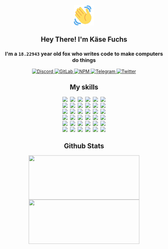 <div><p align=center><img src=./resources/images/wave.gif width=64px height=64px></p><h2 align=center>Hey There! I'm Käse Fuchs</h2><h3 align=center>I'm a <code>18.22943</code> year old fox who writes code to make computers do things</h3><p align=center><a href=https://discord.com/users/507526681125322772><img alt=Discord src="https://img.shields.io/badge/Discord-5865F2?logo=discord&logoColor=white&style=flat-square#bff1acbf5b45743eb6385e6538bdeab6"> </a><a href=https://gitlab.com/kasefuchs><img alt=GitLab src="https://img.shields.io/badge/GitLab-330F63?logo=gitlab&logoColor=white&style=flat-square#bff1acbf5b45743eb6385e6538bdeab6"> </a><a href=https://npmjs.com/~kasefuchs><img alt=NPM src="https://img.shields.io/badge/NPM-CB3837?logo=npm&logoColor=white&style=flat-square#bff1acbf5b45743eb6385e6538bdeab6"> </a><a href=https://t.me/kasefuchs><img alt=Telegram src="https://img.shields.io/badge/Telegram-2CA5E0?logo=telegram&logoColor=white&style=flat-square#bff1acbf5b45743eb6385e6538bdeab6"> </a><a href=https://twitter.com/kasefuchs><img alt=Twitter src="https://img.shields.io/badge/Twitter-1DA1F2?logo=twitter&logoColor=white&style=flat-square#bff1acbf5b45743eb6385e6538bdeab6"></a></p><h2 align=center>My skills</h2><p align=center><a href=https://aws.amazon.com/ ><picture><source srcset="https://skillicons.dev/icons?i=aws&theme=dark#bff1acbf5b45743eb6385e6538bdeab6" media="(prefers-color-scheme: dark)"><source srcset="https://skillicons.dev/icons?i=aws&theme=light#bff1acbf5b45743eb6385e6538bdeab6" media="(prefers-color-scheme: light), (prefers-color-scheme: no-preference)"><img src="https://skillicons.dev/icons?i=aws&theme=light#bff1acbf5b45743eb6385e6538bdeab6"></picture></a>&nbsp;&nbsp;<a href=https://en.wikipedia.org/wiki/Bash_(Unix_shell)><picture><source srcset="https://skillicons.dev/icons?i=bash&theme=dark#bff1acbf5b45743eb6385e6538bdeab6" media="(prefers-color-scheme: dark)"><source srcset="https://skillicons.dev/icons?i=bash&theme=light#bff1acbf5b45743eb6385e6538bdeab6" media="(prefers-color-scheme: light), (prefers-color-scheme: no-preference)"><img src="https://skillicons.dev/icons?i=bash&theme=light#bff1acbf5b45743eb6385e6538bdeab6"></picture></a>&nbsp;&nbsp;<a href=https://discord.com/developers/docs><picture><source srcset="https://skillicons.dev/icons?i=bots&theme=dark#bff1acbf5b45743eb6385e6538bdeab6" media="(prefers-color-scheme: dark)"><source srcset="https://skillicons.dev/icons?i=bots&theme=light#bff1acbf5b45743eb6385e6538bdeab6" media="(prefers-color-scheme: light), (prefers-color-scheme: no-preference)"><img src="https://skillicons.dev/icons?i=bots&theme=light#bff1acbf5b45743eb6385e6538bdeab6"></picture></a>&nbsp;&nbsp;<a href=https://www.cloudflare.com/ ><picture><source srcset="https://skillicons.dev/icons?i=cloudflare&theme=dark#bff1acbf5b45743eb6385e6538bdeab6" media="(prefers-color-scheme: dark)"><source srcset="https://skillicons.dev/icons?i=cloudflare&theme=light#bff1acbf5b45743eb6385e6538bdeab6" media="(prefers-color-scheme: light), (prefers-color-scheme: no-preference)"><img src="https://skillicons.dev/icons?i=cloudflare&theme=light#bff1acbf5b45743eb6385e6538bdeab6"></picture></a>&nbsp;&nbsp;<a href=https://en.wikipedia.org/wiki/CSS><picture><source srcset="https://skillicons.dev/icons?i=css&theme=dark#bff1acbf5b45743eb6385e6538bdeab6" media="(prefers-color-scheme: dark)"><source srcset="https://skillicons.dev/icons?i=css&theme=light#bff1acbf5b45743eb6385e6538bdeab6" media="(prefers-color-scheme: light), (prefers-color-scheme: no-preference)"><img src="https://skillicons.dev/icons?i=css&theme=light#bff1acbf5b45743eb6385e6538bdeab6"></picture></a>&nbsp;&nbsp;<a href=https://www.docker.com/ ><picture><source srcset="https://skillicons.dev/icons?i=docker&theme=dark#bff1acbf5b45743eb6385e6538bdeab6" media="(prefers-color-scheme: dark)"><source srcset="https://skillicons.dev/icons?i=docker&theme=light#bff1acbf5b45743eb6385e6538bdeab6" media="(prefers-color-scheme: light), (prefers-color-scheme: no-preference)"><img src="https://skillicons.dev/icons?i=docker&theme=light#bff1acbf5b45743eb6385e6538bdeab6"></picture></a><br><a href=https://www.electronjs.org/ ><picture><source srcset="https://skillicons.dev/icons?i=electron&theme=dark#bff1acbf5b45743eb6385e6538bdeab6" media="(prefers-color-scheme: dark)"><source srcset="https://skillicons.dev/icons?i=electron&theme=light#bff1acbf5b45743eb6385e6538bdeab6" media="(prefers-color-scheme: light), (prefers-color-scheme: no-preference)"><img src="https://skillicons.dev/icons?i=electron&theme=light#bff1acbf5b45743eb6385e6538bdeab6"></picture></a>&nbsp;&nbsp;<a href=https://expressjs.com/ ><picture><source srcset="https://skillicons.dev/icons?i=express&theme=dark#bff1acbf5b45743eb6385e6538bdeab6" media="(prefers-color-scheme: dark)"><source srcset="https://skillicons.dev/icons?i=express&theme=light#bff1acbf5b45743eb6385e6538bdeab6" media="(prefers-color-scheme: light), (prefers-color-scheme: no-preference)"><img src="https://skillicons.dev/icons?i=express&theme=light#bff1acbf5b45743eb6385e6538bdeab6"></picture></a>&nbsp;&nbsp;<a href=https://www.figma.com/ ><picture><source srcset="https://skillicons.dev/icons?i=figma&theme=dark#bff1acbf5b45743eb6385e6538bdeab6" media="(prefers-color-scheme: dark)"><source srcset="https://skillicons.dev/icons?i=figma&theme=light#bff1acbf5b45743eb6385e6538bdeab6" media="(prefers-color-scheme: light), (prefers-color-scheme: no-preference)"><img src="https://skillicons.dev/icons?i=figma&theme=light#bff1acbf5b45743eb6385e6538bdeab6"></picture></a>&nbsp;&nbsp;<a href=https://firebase.google.com/ ><picture><source srcset="https://skillicons.dev/icons?i=firebase&theme=dark#bff1acbf5b45743eb6385e6538bdeab6" media="(prefers-color-scheme: dark)"><source srcset="https://skillicons.dev/icons?i=firebase&theme=light#bff1acbf5b45743eb6385e6538bdeab6" media="(prefers-color-scheme: light), (prefers-color-scheme: no-preference)"><img src="https://skillicons.dev/icons?i=firebase&theme=light#bff1acbf5b45743eb6385e6538bdeab6"></picture></a>&nbsp;&nbsp;<a href=https://flask.palletsprojects.com/ ><picture><source srcset="https://skillicons.dev/icons?i=flask&theme=dark#bff1acbf5b45743eb6385e6538bdeab6" media="(prefers-color-scheme: dark)"><source srcset="https://skillicons.dev/icons?i=flask&theme=light#bff1acbf5b45743eb6385e6538bdeab6" media="(prefers-color-scheme: light), (prefers-color-scheme: no-preference)"><img src="https://skillicons.dev/icons?i=flask&theme=light#bff1acbf5b45743eb6385e6538bdeab6"></picture></a>&nbsp;&nbsp;<a href=https://cloud.google.com/ ><picture><source srcset="https://skillicons.dev/icons?i=gcp&theme=dark#bff1acbf5b45743eb6385e6538bdeab6" media="(prefers-color-scheme: dark)"><source srcset="https://skillicons.dev/icons?i=gcp&theme=light#bff1acbf5b45743eb6385e6538bdeab6" media="(prefers-color-scheme: light), (prefers-color-scheme: no-preference)"><img src="https://skillicons.dev/icons?i=gcp&theme=light#bff1acbf5b45743eb6385e6538bdeab6"></picture></a><br><a href=https://git-scm.com/ ><picture><source srcset="https://skillicons.dev/icons?i=git&theme=dark#bff1acbf5b45743eb6385e6538bdeab6" media="(prefers-color-scheme: dark)"><source srcset="https://skillicons.dev/icons?i=git&theme=light#bff1acbf5b45743eb6385e6538bdeab6" media="(prefers-color-scheme: light), (prefers-color-scheme: no-preference)"><img src="https://skillicons.dev/icons?i=git&theme=light#bff1acbf5b45743eb6385e6538bdeab6"></picture></a>&nbsp;&nbsp;<a href=https://github.com/ ><picture><source srcset="https://skillicons.dev/icons?i=github&theme=dark#bff1acbf5b45743eb6385e6538bdeab6" media="(prefers-color-scheme: dark)"><source srcset="https://skillicons.dev/icons?i=github&theme=light#bff1acbf5b45743eb6385e6538bdeab6" media="(prefers-color-scheme: light), (prefers-color-scheme: no-preference)"><img src="https://skillicons.dev/icons?i=github&theme=light#bff1acbf5b45743eb6385e6538bdeab6"></picture></a>&nbsp;&nbsp;<a href=https://gitlab.com/ ><picture><source srcset="https://skillicons.dev/icons?i=gitlab&theme=dark#bff1acbf5b45743eb6385e6538bdeab6" media="(prefers-color-scheme: dark)"><source srcset="https://skillicons.dev/icons?i=gitlab&theme=light#bff1acbf5b45743eb6385e6538bdeab6" media="(prefers-color-scheme: light), (prefers-color-scheme: no-preference)"><img src="https://skillicons.dev/icons?i=gitlab&theme=light#bff1acbf5b45743eb6385e6538bdeab6"></picture></a>&nbsp;&nbsp;<a href=https://www.heroku.com/ ><picture><source srcset="https://skillicons.dev/icons?i=heroku&theme=dark#bff1acbf5b45743eb6385e6538bdeab6" media="(prefers-color-scheme: dark)"><source srcset="https://skillicons.dev/icons?i=heroku&theme=light#bff1acbf5b45743eb6385e6538bdeab6" media="(prefers-color-scheme: light), (prefers-color-scheme: no-preference)"><img src="https://skillicons.dev/icons?i=heroku&theme=light#bff1acbf5b45743eb6385e6538bdeab6"></picture></a>&nbsp;&nbsp;<a href=https://en.wikipedia.org/wiki/HTML><picture><source srcset="https://skillicons.dev/icons?i=html&theme=dark#bff1acbf5b45743eb6385e6538bdeab6" media="(prefers-color-scheme: dark)"><source srcset="https://skillicons.dev/icons?i=html&theme=light#bff1acbf5b45743eb6385e6538bdeab6" media="(prefers-color-scheme: light), (prefers-color-scheme: no-preference)"><img src="https://skillicons.dev/icons?i=html&theme=light#bff1acbf5b45743eb6385e6538bdeab6"></picture></a>&nbsp;&nbsp;<a href=https://en.wikipedia.org/wiki/JavaScript><picture><source srcset="https://skillicons.dev/icons?i=js&theme=dark#bff1acbf5b45743eb6385e6538bdeab6" media="(prefers-color-scheme: dark)"><source srcset="https://skillicons.dev/icons?i=js&theme=light#bff1acbf5b45743eb6385e6538bdeab6" media="(prefers-color-scheme: light), (prefers-color-scheme: no-preference)"><img src="https://skillicons.dev/icons?i=js&theme=light#bff1acbf5b45743eb6385e6538bdeab6"></picture></a><br><a href=https://en.wikipedia.org/wiki/Linux><picture><source srcset="https://skillicons.dev/icons?i=linux&theme=dark#bff1acbf5b45743eb6385e6538bdeab6" media="(prefers-color-scheme: dark)"><source srcset="https://skillicons.dev/icons?i=linux&theme=light#bff1acbf5b45743eb6385e6538bdeab6" media="(prefers-color-scheme: light), (prefers-color-scheme: no-preference)"><img src="https://skillicons.dev/icons?i=linux&theme=light#bff1acbf5b45743eb6385e6538bdeab6"></picture></a>&nbsp;&nbsp;<a href=https://mui.com/ ><picture><source srcset="https://skillicons.dev/icons?i=materialui&theme=dark#bff1acbf5b45743eb6385e6538bdeab6" media="(prefers-color-scheme: dark)"><source srcset="https://skillicons.dev/icons?i=materialui&theme=light#bff1acbf5b45743eb6385e6538bdeab6" media="(prefers-color-scheme: light), (prefers-color-scheme: no-preference)"><img src="https://skillicons.dev/icons?i=materialui&theme=light#bff1acbf5b45743eb6385e6538bdeab6"></picture></a>&nbsp;&nbsp;<a href=https://en.wikipedia.org/wiki/Markdown><picture><source srcset="https://skillicons.dev/icons?i=md&theme=dark#bff1acbf5b45743eb6385e6538bdeab6" media="(prefers-color-scheme: dark)"><source srcset="https://skillicons.dev/icons?i=md&theme=light#bff1acbf5b45743eb6385e6538bdeab6" media="(prefers-color-scheme: light), (prefers-color-scheme: no-preference)"><img src="https://skillicons.dev/icons?i=md&theme=light#bff1acbf5b45743eb6385e6538bdeab6"></picture></a>&nbsp;&nbsp;<a href=https://www.mongodb.com/ ><picture><source srcset="https://skillicons.dev/icons?i=mongodb&theme=dark#bff1acbf5b45743eb6385e6538bdeab6" media="(prefers-color-scheme: dark)"><source srcset="https://skillicons.dev/icons?i=mongodb&theme=light#bff1acbf5b45743eb6385e6538bdeab6" media="(prefers-color-scheme: light), (prefers-color-scheme: no-preference)"><img src="https://skillicons.dev/icons?i=mongodb&theme=light#bff1acbf5b45743eb6385e6538bdeab6"></picture></a>&nbsp;&nbsp;<a href=https://www.mysql.com/ ><picture><source srcset="https://skillicons.dev/icons?i=mysql&theme=dark#bff1acbf5b45743eb6385e6538bdeab6" media="(prefers-color-scheme: dark)"><source srcset="https://skillicons.dev/icons?i=mysql&theme=light#bff1acbf5b45743eb6385e6538bdeab6" media="(prefers-color-scheme: light), (prefers-color-scheme: no-preference)"><img src="https://skillicons.dev/icons?i=mysql&theme=light#bff1acbf5b45743eb6385e6538bdeab6"></picture></a>&nbsp;&nbsp;<a href=https://nextjs.org/ ><picture><source srcset="https://skillicons.dev/icons?i=nextjs&theme=dark#bff1acbf5b45743eb6385e6538bdeab6" media="(prefers-color-scheme: dark)"><source srcset="https://skillicons.dev/icons?i=nextjs&theme=light#bff1acbf5b45743eb6385e6538bdeab6" media="(prefers-color-scheme: light), (prefers-color-scheme: no-preference)"><img src="https://skillicons.dev/icons?i=nextjs&theme=light#bff1acbf5b45743eb6385e6538bdeab6"></picture></a><br><a href=https://nodejs.org/en/ ><picture><source srcset="https://skillicons.dev/icons?i=nodejs&theme=dark#bff1acbf5b45743eb6385e6538bdeab6" media="(prefers-color-scheme: dark)"><source srcset="https://skillicons.dev/icons?i=nodejs&theme=light#bff1acbf5b45743eb6385e6538bdeab6" media="(prefers-color-scheme: light), (prefers-color-scheme: no-preference)"><img src="https://skillicons.dev/icons?i=nodejs&theme=light#bff1acbf5b45743eb6385e6538bdeab6"></picture></a>&nbsp;&nbsp;<a href=https://www.postgresql.org/ ><picture><source srcset="https://skillicons.dev/icons?i=postgres&theme=dark#bff1acbf5b45743eb6385e6538bdeab6" media="(prefers-color-scheme: dark)"><source srcset="https://skillicons.dev/icons?i=postgres&theme=light#bff1acbf5b45743eb6385e6538bdeab6" media="(prefers-color-scheme: light), (prefers-color-scheme: no-preference)"><img src="https://skillicons.dev/icons?i=postgres&theme=light#bff1acbf5b45743eb6385e6538bdeab6"></picture></a>&nbsp;&nbsp;<a href=https://learn.microsoft.com/en-us/powershell/ ><picture><source srcset="https://skillicons.dev/icons?i=powershell&theme=dark#bff1acbf5b45743eb6385e6538bdeab6" media="(prefers-color-scheme: dark)"><source srcset="https://skillicons.dev/icons?i=powershell&theme=light#bff1acbf5b45743eb6385e6538bdeab6" media="(prefers-color-scheme: light), (prefers-color-scheme: no-preference)"><img src="https://skillicons.dev/icons?i=powershell&theme=light#bff1acbf5b45743eb6385e6538bdeab6"></picture></a>&nbsp;&nbsp;<a href=https://www.python.org/ ><picture><source srcset="https://skillicons.dev/icons?i=py&theme=dark#bff1acbf5b45743eb6385e6538bdeab6" media="(prefers-color-scheme: dark)"><source srcset="https://skillicons.dev/icons?i=py&theme=light#bff1acbf5b45743eb6385e6538bdeab6" media="(prefers-color-scheme: light), (prefers-color-scheme: no-preference)"><img src="https://skillicons.dev/icons?i=py&theme=light#bff1acbf5b45743eb6385e6538bdeab6"></picture></a>&nbsp;&nbsp;<a href=https://www.raspberrypi.org/ ><picture><source srcset="https://skillicons.dev/icons?i=raspberrypi&theme=dark#bff1acbf5b45743eb6385e6538bdeab6" media="(prefers-color-scheme: dark)"><source srcset="https://skillicons.dev/icons?i=raspberrypi&theme=light#bff1acbf5b45743eb6385e6538bdeab6" media="(prefers-color-scheme: light), (prefers-color-scheme: no-preference)"><img src="https://skillicons.dev/icons?i=raspberrypi&theme=light#bff1acbf5b45743eb6385e6538bdeab6"></picture></a>&nbsp;&nbsp;<a href=https://reactjs.org/ ><picture><source srcset="https://skillicons.dev/icons?i=react&theme=dark#bff1acbf5b45743eb6385e6538bdeab6" media="(prefers-color-scheme: dark)"><source srcset="https://skillicons.dev/icons?i=react&theme=light#bff1acbf5b45743eb6385e6538bdeab6" media="(prefers-color-scheme: light), (prefers-color-scheme: no-preference)"><img src="https://skillicons.dev/icons?i=react&theme=light#bff1acbf5b45743eb6385e6538bdeab6"></picture></a><br><a href=https://redux.js.org/ ><picture><source srcset="https://skillicons.dev/icons?i=redux&theme=dark#bff1acbf5b45743eb6385e6538bdeab6" media="(prefers-color-scheme: dark)"><source srcset="https://skillicons.dev/icons?i=redux&theme=light#bff1acbf5b45743eb6385e6538bdeab6" media="(prefers-color-scheme: light), (prefers-color-scheme: no-preference)"><img src="https://skillicons.dev/icons?i=redux&theme=light#bff1acbf5b45743eb6385e6538bdeab6"></picture></a>&nbsp;&nbsp;<a href=https://en.wikipedia.org/wiki/Regular_expression><picture><source srcset="https://skillicons.dev/icons?i=regex&theme=dark#bff1acbf5b45743eb6385e6538bdeab6" media="(prefers-color-scheme: dark)"><source srcset="https://skillicons.dev/icons?i=regex&theme=light#bff1acbf5b45743eb6385e6538bdeab6" media="(prefers-color-scheme: light), (prefers-color-scheme: no-preference)"><img src="https://skillicons.dev/icons?i=regex&theme=light#bff1acbf5b45743eb6385e6538bdeab6"></picture></a>&nbsp;&nbsp;<a href=https://en.wikipedia.org/wiki/Sass_(stylesheet_language)><picture><source srcset="https://skillicons.dev/icons?i=sass&theme=dark#bff1acbf5b45743eb6385e6538bdeab6" media="(prefers-color-scheme: dark)"><source srcset="https://skillicons.dev/icons?i=sass&theme=light#bff1acbf5b45743eb6385e6538bdeab6" media="(prefers-color-scheme: light), (prefers-color-scheme: no-preference)"><img src="https://skillicons.dev/icons?i=sass&theme=light#bff1acbf5b45743eb6385e6538bdeab6"></picture></a>&nbsp;&nbsp;<a href=https://www.typescriptlang.org/ ><picture><source srcset="https://skillicons.dev/icons?i=ts&theme=dark#bff1acbf5b45743eb6385e6538bdeab6" media="(prefers-color-scheme: dark)"><source srcset="https://skillicons.dev/icons?i=ts&theme=light#bff1acbf5b45743eb6385e6538bdeab6" media="(prefers-color-scheme: light), (prefers-color-scheme: no-preference)"><img src="https://skillicons.dev/icons?i=ts&theme=light#bff1acbf5b45743eb6385e6538bdeab6"></picture></a>&nbsp;&nbsp;<a href=https://unity.com/ ><picture><source srcset="https://skillicons.dev/icons?i=unity&theme=dark#bff1acbf5b45743eb6385e6538bdeab6" media="(prefers-color-scheme: dark)"><source srcset="https://skillicons.dev/icons?i=unity&theme=light#bff1acbf5b45743eb6385e6538bdeab6" media="(prefers-color-scheme: light), (prefers-color-scheme: no-preference)"><img src="https://skillicons.dev/icons?i=unity&theme=light#bff1acbf5b45743eb6385e6538bdeab6"></picture></a>&nbsp;&nbsp;<a href=https://workers.cloudflare.com/ ><picture><source srcset="https://skillicons.dev/icons?i=workers&theme=dark#bff1acbf5b45743eb6385e6538bdeab6" media="(prefers-color-scheme: dark)"><source srcset="https://skillicons.dev/icons?i=workers&theme=light#bff1acbf5b45743eb6385e6538bdeab6" media="(prefers-color-scheme: light), (prefers-color-scheme: no-preference)"><img src="https://skillicons.dev/icons?i=workers&theme=light#bff1acbf5b45743eb6385e6538bdeab6"></picture></a><br></p><h2 align=center>Github Stats</h2><p align=center><picture><source srcset="https://github-readme-stats-kasefuchs.vercel.app/api/?count_private=true&hide_border=true&hide_rank=true&line_height=20&hide_title=true&username=Kasefuchs&theme=dark#bff1acbf5b45743eb6385e6538bdeab6" media="(prefers-color-scheme: dark)"><source srcset="https://github-readme-stats-kasefuchs.vercel.app/api/?count_private=true&hide_border=true&hide_rank=true&line_height=20&hide_title=true&username=Kasefuchs&theme=light#bff1acbf5b45743eb6385e6538bdeab6" media="(prefers-color-scheme: light), (prefers-color-scheme: no-preference)"><img align=middle width=350 height=140 src="https://github-readme-stats-kasefuchs.vercel.app/api/?count_private=true&hide_border=true&hide_rank=true&line_height=20&hide_title=true&username=Kasefuchs&theme=light#bff1acbf5b45743eb6385e6538bdeab6"></picture><picture><source srcset="https://github-readme-stats-kasefuchs.vercel.app/api/top-langs/?count_private=true&hide_border=true&layout=compact&username=Kasefuchs&theme=dark#bff1acbf5b45743eb6385e6538bdeab6" media="(prefers-color-scheme: dark)"><source srcset="https://github-readme-stats-kasefuchs.vercel.app/api/top-langs/?count_private=true&hide_border=true&layout=compact&username=Kasefuchs&theme=light#bff1acbf5b45743eb6385e6538bdeab6" media="(prefers-color-scheme: light), (prefers-color-scheme: no-preference)"><img align=middle width=350 height=140 src="https://github-readme-stats-kasefuchs.vercel.app/api/top-langs/?count_private=true&hide_border=true&layout=compact&username=Kasefuchs&theme=light#bff1acbf5b45743eb6385e6538bdeab6"></picture></p><img src="https://hit.yhype.me/github/profile?user_id=64592097#bff1acbf5b45743eb6385e6538bdeab6" alt=""></div>